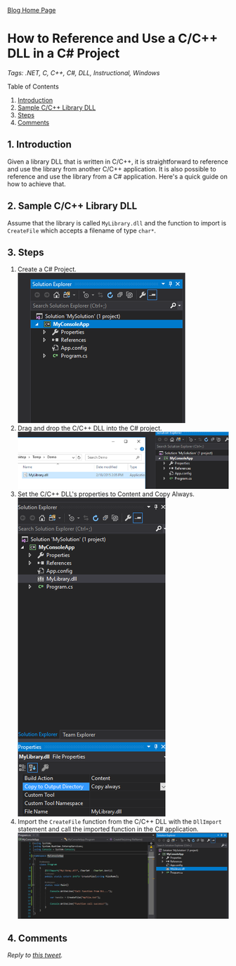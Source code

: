 [Blog Home Page](../../README.md)

# How to Reference and Use a C/C++ DLL in a C# Project

_Tags: .NET, C, C++, C#, DLL, Instructional, Windows_

Table of Contents
1. [ Introduction](#-introduction)
2. [Sample C/C++ Library DLL](#sample-c/c++-library-dll)
3. [Steps](#steps)
4. [Comments](#comments)

##  1. <a name='-introduction'></a> Introduction

Given a library DLL that is written in C/C++, it is straightforward to reference and use the library from another C/C++ application. It is also possible to reference and use the library from a C# application. Here's a quick guide on how to achieve that.

##  2. <a name='sample-c/c++-library-dll'></a>Sample C/C++ Library DLL
Assume that the library is called `MyLibrary.dll` and the function to import is `CreateFile` which accepts a  filename of type `char*`.

##  3. <a name='steps'></a>Steps
1. Create a C# Project.  
![Solution Project](1_SolutionProject.PNG)
2. Drag and drop the C/C++ DLL into the C# project.  
![Drag Drop DLL](2_DragDropDll.PNG)
3. Set the C/C++ DLL's properties to Content and Copy Always.  
![DLL Properties](3_DllContentCopyAlways.PNG)
4. Import the `CreateFile` function from the C/C++ DLL with the `DllImport` statement and call the imported function in the C# application.  
![DllImportt](4_DllImport.PNG)

## 4. <a name='comments'></a>Comments
_Reply to [this tweet](https://twitter.com/innochi_mob/status/1259291390695047170)._